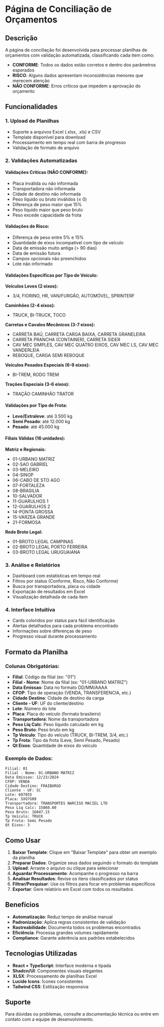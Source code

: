 # Página de Conciliação de Orçamentos

## Descrição

A página de conciliação foi desenvolvida para processar planilhas de orçamentos com validação automatizada, classificando cada item como:

- **CONFORME**: Todos os dados estão corretos e dentro dos parâmetros esperados
- **RISCO**: Alguns dados apresentam inconsistências menores que merecem atenção
- **NÃO CONFORME**: Erros críticos que impedem a aprovação do orçamento

## Funcionalidades

### 1. Upload de Planilhas

- Suporte a arquivos Excel (.xlsx, .xls) e CSV
- Template disponível para download
- Processamento em tempo real com barra de progresso
- Validação de formato de arquivo

### 2. Validações Automatizadas

#### Validações Críticas (NÃO CONFORME):

- Placa inválida ou não informada
- Transportadora não informada
- Cidade de destino não informada
- Peso líquido ou bruto inválidos (≤ 0)
- Diferença de peso maior que 15%
- Peso líquido maior que peso bruto
- Peso excede capacidade da frota

#### Validações de Risco:

- Diferença de peso entre 5% e 15%
- Quantidade de eixos incompatível com tipo de veículo
- Data de emissão muito antiga (> 90 dias)
- Data de emissão futura
- Campos opcionais não preenchidos
- Lote não informado

#### Validações Específicas por Tipo de Veículo:

**Veículos Leves (2 eixos):**

- 3/4, FIORINO, HR, VAN/FURGÃO, AUTOMÓVEL, SPRINTERF

**Caminhões (2-4 eixos):**

- TRUCK, BI-TRUCK, TOCO

**Carretas e Cavalos Mecânicos (3-7 eixos):**

- CARRETA BAÚ, CARRETA CARGA BAIXA, CARRETA GRANELEIRA
- CARRETA PRANCHA (CONTAINER), CARRETA SIDER
- CAV MEC SIMPLES, CAV MEC QUATRO EIXOS, CAV MEC LS, CAV MEC VANDERLEIA
- REBOQUE, CARGA SEMI REBOQUE

**Veículos Pesados Especiais (6-9 eixos):**

- BI-TREM, RODO TREM

**Trações Especiais (3-6 eixos):**

- TRAÇÃO CAMINHÃO TRATOR

#### Validações por Tipo de Frota:

- **Leve/Extraleve**: até 3.500 kg
- **Semi Pesado**: até 12.000 kg
- **Pesado**: até 45.000 kg

#### Filiais Válidas (16 unidades):

**Matriz e Regionais:**

- 01-URBANO MATRIZ
- 02-SAO GABRIEL
- 03-MELEIRO
- 04-SINOP
- 06-CABO DE STO AGO
- 07-FORTALEZA
- 08-BRASILIA
- 10-SALVADOR
- 11-GUARULHOS 1
- 12-GUARULHOS 2
- 14-PONTA GROSSA
- 15-VARZEA GRANDE
- 21-FORMOSA

**Rede Broto Legal:**

- 01-BROTO LEGAL CAMPINAS
- 02-BROTO LEGAL PORTO FERREIRA
- 03-BROTO LEGAL URUGUAIANA

### 3. Análise e Relatórios

- Dashboard com estatísticas em tempo real
- Filtros por status (Conforme, Risco, Não Conforme)
- Busca por transportadora, placa ou cidade
- Exportação de resultados em Excel
- Visualização detalhada de cada item

### 4. Interface Intuitiva

- Cards coloridos por status para fácil identificação
- Alertas detalhados para cada problema encontrado
- Informações sobre diferenças de peso
- Progresso visual durante processamento

## Formato da Planilha

### Colunas Obrigatórias:

- **Filial**: Código da filial (ex: "01")
- **Filial - Nome**: Nome da filial (ex: "01-URBANO MATRIZ")
- **Data Emissao**: Data no formato DD/MM/AAAA
- **CFOP**: Tipo de operação (VENDA, TRANSFERENCIA, etc.)
- **Cidade Destino**: Cidade de destino da carga
- **Cliente - UF**: UF do cliente/destino
- **Lote**: Número do lote
- **Placa**: Placa do veículo (formato brasileiro)
- **Transportadora**: Nome da transportadora
- **Peso Líq Calc**: Peso líquido calculado em kg
- **Peso Bruto**: Peso bruto em kg
- **Tp Veículo**: Tipo do veículo (TRUCK, BI-TREM, 3/4, etc.)
- **Tp Frota**: Tipo da frota (Leve, Semi Pesado, Pesado)
- **Qt Eixos**: Quantidade de eixos do veículo

### Exemplo de Dados:

```
Filial: 01
Filial - Nome: 01-URBANO MATRIZ
Data Emissao: 12/23/2024
CFOP: VENDA
Cidade Destino: FRAIBURGO
Cliente - UF: SC
Lote: 697855
Placa: SXO7G09
Transportadora: TRANSPORTES NARCISO MACIEL LTD
Peso Líq Calc: 15860.00
Peso Bruto: 16047.15
Tp Veículo: TRUCK
Tp Frota: Semi Pesado
Qt Eixos: 3
```

## Como Usar

1. **Baixar Template**: Clique em "Baixar Template" para obter um exemplo da planilha
2. **Preparar Dados**: Organize seus dados seguindo o formato do template
3. **Upload**: Arraste o arquivo ou clique para selecionar
4. **Aguardar Processamento**: Acompanhe o progresso na barra
5. **Analisar Resultados**: Revise os itens classificados por status
6. **Filtrar/Pesquisar**: Use os filtros para focar em problemas específicos
7. **Exportar**: Gere relatório em Excel com todos os resultados

## Benefícios

- **Automatização**: Reduz tempo de análise manual
- **Padronização**: Aplica regras consistentes de validação
- **Rastreabilidade**: Documenta todos os problemas encontrados
- **Eficiência**: Processa grandes volumes rapidamente
- **Compliance**: Garante aderência aos padrões estabelecidos

## Tecnologias Utilizadas

- **React + TypeScript**: Interface moderna e tipada
- **Shadcn/UI**: Componentes visuais elegantes
- **XLSX**: Processamento de planilhas Excel
- **Lucide Icons**: Ícones consistentes
- **Tailwind CSS**: Estilização responsiva

## Suporte

Para dúvidas ou problemas, consulte a documentação técnica ou entre em contato com a equipe de desenvolvimento.
